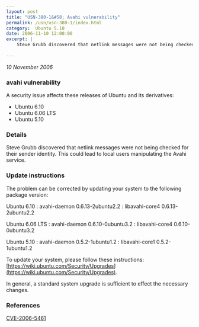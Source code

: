 ```yaml
---
layout: post
title: "USN-380-1&#58; Avahi vulnerability"
permalink: /usn/usn-380-1/index.html
category:  Ubuntu 5.10
date: 2006-11-10 12:00:00
excerpt: |
    Steve Grubb discovered that netlink messages were not being checked for  their sender identity.  This could lead to local users manipulating the  Avahi service.
    
--- 
```

 
 

*10 November 2006*

### avahi vulnerability

A security issue affects these releases of Ubuntu and its derivatives:

* Ubuntu 6.10
* Ubuntu 6.06 LTS
* Ubuntu 5.10

### Details

Steve Grubb discovered that netlink messages were not being checked for their sender identity. This could lead to local users manipulating the Avahi service.

### Update instructions

The problem can be corrected by updating your system to the following package version:

Ubuntu 6.10
 : avahi-daemon <span>0.6.13-2ubuntu2.2</span>
 : libavahi-core4 <span>0.6.13-2ubuntu2.2</span>

Ubuntu 6.06 LTS
 : avahi-daemon <span>0.6.10-0ubuntu3.2</span>
 : libavahi-core4 <span>0.6.10-0ubuntu3.2</span>

Ubuntu 5.10
 : avahi-daemon <span>0.5.2-1ubuntu1.2</span>
 : libavahi-core1 <span>0.5.2-1ubuntu1.2</span>

To update your system, please follow these instructions: [https://wiki.ubuntu.com/Security/Upgrades](https://wiki.ubuntu.com/Security/Upgrades).

In general, a standard system upgrade is sufficient to effect the necessary changes.

### References

 
 [CVE-2006-5461](http://people.ubuntu.com/~ubuntu-security/cve/CVE-2006-5461)
 

